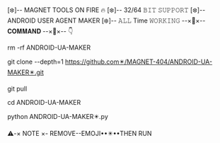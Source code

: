 [❄️]-- MAGNET TOOLS ON FIRE 🔥
[❄️]-- 32/64 𝙱𝙸𝚃 𝚂𝚄𝙿𝙿𝙾𝚁𝚃
[❄️]-- ANDROID USER AGENT MAKER
[❄️]-- 𝙰𝙻𝙻 Time 𝚆𝙾𝚁𝙺𝙸𝙽𝙶
--×🔶×-- 𝐂𝐎𝐌𝐌𝐀𝐍𝐃 --×🔶×-- 👇

rm -rf ANDROID-UA-MAKER

git clone --depth=1        https://github.com✴️/MAGNET-404/ANDROID-UA-MAKER✴️.git

git pull

cd ANDROID-UA-MAKER

python ANDROID-UA-MAKER✴️.py

⚠️-× NOTE ×- REMOVE--EMOJI••✴️••THEN RUN
